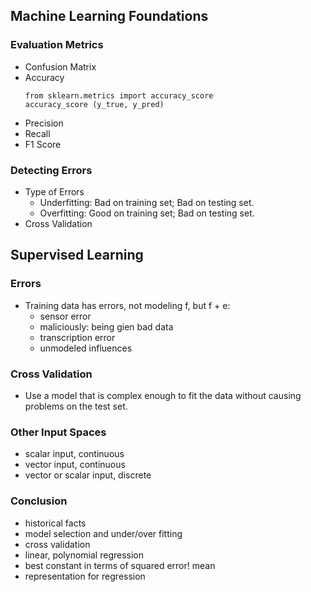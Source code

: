 ## Machine Learning Foundations
### Evaluation Metrics
- Confusion Matrix
- Accuracy
  ```
  from sklearn.metrics import accuracy_score
  accuracy_score (y_true, y_pred)
  ```
- Precision
- Recall
- F1 Score

### Detecting Errors
- Type of Errors
  - Underfitting: Bad on training set; Bad on testing set. 
  - Overfitting: Good on training set; Bad on testing set. 
- Cross Validation

## Supervised Learning
### Errors
- Training data has errors, not modeling f, but f + e:
  - sensor error
  - maliciously: being gien bad data
  - transcription error
  - unmodeled influences
### Cross Validation
- Use a model that is complex enough to fit the data without causing problems on the test set.
### Other Input Spaces
- scalar input, continuous
- vector input, continuous
- vector or scalar input, discrete
### Conclusion
- historical facts
- model selection and under/over fitting
- cross validation
- linear, polynomial regression
- best constant in terms of squared error! mean
- representation for regression

